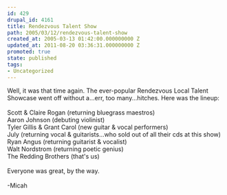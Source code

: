```yaml
---
id: 429
drupal_id: 4161
title: Rendezvous Talent Show
path: 2005/03/12/rendezvous-talent-show
created_at: 2005-03-13 01:42:00.000000000 Z
updated_at: 2011-08-20 03:36:31.000000000 Z
promoted: true
state: published
tags:
- Uncategorized
---
```

Well, it was that time again. The ever-popular Rendezvous Local Talent Showcase went off without a...err, too many...hitches. Here was the lineup:<br /><br />Scott &amp; Claire Rogan (returning bluegrass maestros)<br />Aaron Johnson (debuting violinist)<br />Tyler Gillis &amp; Grant Carol (new guitar &amp; vocal performers)<br />July (returning vocal &amp; guitarists...who sold out of all their cds at this show)<br />Ryan Angus (returning guitarist &amp; vocalist)<br />Walt Nordstrom (returning poetic genius)<br />The Redding Brothers (that's us)<br /><br />Everyone was great, by the way.<br /><br />-Micah
